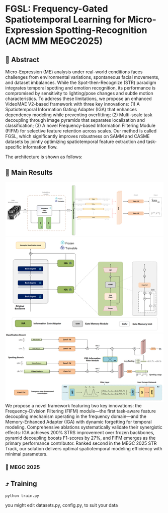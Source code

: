 # FGSL: Frequency-Gated Spatiotemporal Learning for Micro-Expression Spotting-Recognition (ACM MM MEGC2025)


##   :jack_o_lantern: Abstract

Micro-Expression (ME) analysis under real-world conditions faces challenges from environmental variations, spontaneous facial movements, and dataset imbalances. While the Spot-then-Recognize (STR) paradigm integrates temporal spotting and emotion recognition, its performance is compromised by sensitivity to lighting/pose changes and subtle motion characteristics. To address these limitations, we propose an enhanced VideoMAE V2-based framework with three key innovations: (1) A Spatiotemporal Information Gating Adapter (IGA) that enhances dependency modeling while preventing overfitting; (2) Multi-scale task decoupling through image pyramids that separates localization and classification; (3) A novel Frequency-based Information Filtering Module (FIFM) for selective feature retention across scales. Our method is called FGSL, which significantly improves robustness on SAMM and CASME datasets by jointly optimizing spatiotemporal feature extraction and task-specific information flow.

The architecture is shown as follows:


## 🚀 Main Results
![Overview](./figs/Overview.png "Overview of our Method")
![adaptor](./figs/adaptor.png "Our Adaptor")
![FIFM](./figs/FIFM.png "FIFM")
We propose a novel framework featuring two key innovations: the Frequency-Division Filtering (FIFM) module—the first task-aware feature decoupling mechanism operating in the frequency domain—and the Memory-Enhanced Adapter (IGA) with dynamic forgetting for temporal modeling. Comprehensive ablations systematically validate their synergistic effects: IGA achieves 200\% STRS improvement over frozen backbones, pyramid decoupling boosts F1-scores by 27\%, and FIFM emerges as the primary performance contributor. Ranked second in the MEGC 2025 STR Track, our solution delivers optimal spatiotemporal modeling efficiency with minimal parameters.

### :crescent_moon: MEGC 2025



## ⤴️ Training

```
python train.py
```
you might edit datasets.py, config.py, to suit your data


